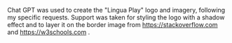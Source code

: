 Chat GPT was used to create the "Lingua Play" logo and imagery, following my specific requests.
Support was taken for styling the logo with a shadow effect and to layer it on the border image from https://stackoverflow.com and https://w3schools.com .